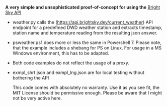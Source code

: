 **A very simple and unsophisticated proof-of-concept for using the**
[Bright Sky API](https://github.com/jdemaeyer/brightsky)

- weather.py calls the (https://api.brightsky.dev/current_weather) API endpoint for a predefined DWD weather station and extracts
timestamp, station name and temperature reading from the resulting json answer.
- psweather.ps1 does more or less the same in Powershell 7. Please note, that the example includes a shebang for PS on Linux. For usage in a MS Windows environment, this has to be adapted.
- Both code examples do not reflect the usage of a proxy. 
- exmpl_shrt.json and exmpl_lng.json are for local testing without bothering the API

  This code comes with absolutely no warranty. Use it as you see fit, the MIT License should be permissive enough.
  Please be aware that I might not be very active here. 

